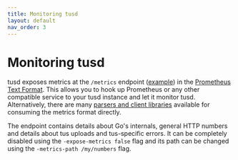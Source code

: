 ```yaml
---
title: Monitoring tusd
layout: default
nav_order: 3
---
```


# Monitoring tusd

tusd exposes metrics at the `/metrics` endpoint ([example](https://tusd.tusdemo.net/metrics)) in the [Prometheus Text Format](https://prometheus.io/docs/instrumenting/exposition_formats/#text-based-format). This allows you to hook up Prometheus or any other compatible service to your tusd instance and let it monitor tusd. Alternatively, there are many [parsers and client libraries](https://prometheus.io/docs/instrumenting/clientlibs/) available for consuming the metrics format directly.

The endpoint contains details about Go's internals, general HTTP numbers and details about tus uploads and tus-specific errors. It can be completely disabled using the `-expose-metrics false` flag and its path can be changed using the `-metrics-path /my/numbers` flag.
